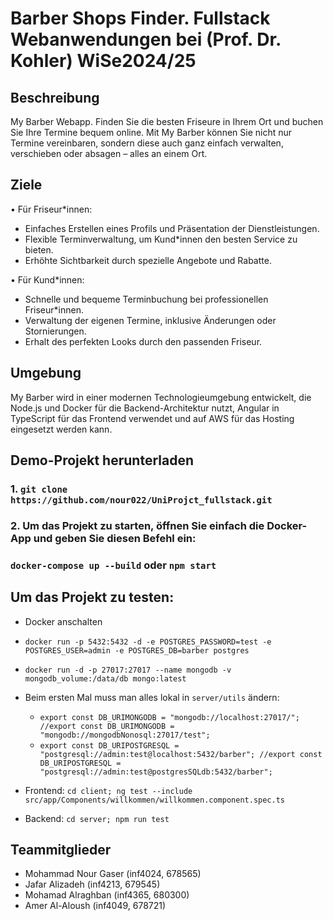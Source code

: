 # Barber Shops Finder. Fullstack Webanwendungen bei (Prof. Dr. Kohler) WiSe2024/25

## Beschreibung

My Barber Webapp. Finden Sie die besten Friseure in Ihrem Ort und buchen Sie Ihre Termine bequem online. Mit My Barber können Sie nicht nur Termine vereinbaren, sondern diese auch ganz einfach verwalten, verschieben oder absagen – alles an einem Ort.

## Ziele

• Für Friseur\*innen:

- Einfaches Erstellen eines Profils und Präsentation der Dienstleistungen.
- Flexible Terminverwaltung, um Kund\*innen den besten Service zu bieten.
- Erhöhte Sichtbarkeit durch spezielle Angebote und Rabatte.

• Für Kund\*innen:

- Schnelle und bequeme Terminbuchung bei professionellen Friseur\*innen.
- Verwaltung der eigenen Termine, inklusive Änderungen oder Stornierungen.
- Erhalt des perfekten Looks durch den passenden Friseur.

## Umgebung

My Barber wird in einer modernen Technologieumgebung entwickelt, die Node.js und Docker für die Backend-Architektur nutzt, Angular in TypeScript für das Frontend verwendet und auf AWS für das Hosting eingesetzt werden kann.

## Demo-Projekt herunterladen

### 1. `git clone https://github.com/nour022/UniProjct_fullstack.git`

### 2. Um das Projekt zu starten, öffnen Sie einfach die Docker-App und geben Sie diesen Befehl ein:

### `docker-compose up --build` oder `npm start`

## Um das Projekt zu testen:

- Docker anschalten
- `docker run -p 5432:5432 -d -e POSTGRES_PASSWORD=test -e POSTGRES_USER=admin -e POSTGRES_DB=barber postgres`
- `docker run -d -p 27017:27017 --name mongodb -v mongodb_volume:/data/db mongo:latest`
- Beim ersten Mal muss man alles lokal in `server/utils` ändern:

  - `export const DB_URIMONGODB = "mongodb://localhost:27017/"; //export const DB_URIMONGODB = "mongodb://mongodbNonosql:27017/test";`
  - `export const DB_URIPOSTGRESQL = "postgresql://admin:test@localhost:5432/barber"; //export const DB_URIPOSTGRESQL = "postgresql://admin:test@postgresSQLdb:5432/barber";`

- Frontend: `cd client; ng test --include src/app/Components/willkommen/willkommen.component.spec.ts`
- Backend: `cd server; npm run test`

## Teammitglieder

- Mohammad Nour Gaser (inf4024, 678565)
- Jafar Alizadeh (inf4213, 679545)
- Mohamad Alraghban (inf4365, 680300)
- Amer Al-Aloush (inf4049, 678721)
